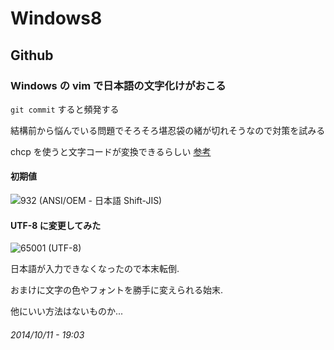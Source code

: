 # Windows8

## Github

### Windows の vim で日本語の文字化けがおこる

`git commit` すると頻発する

結構前から悩んでいる問題でそろそろ堪忍袋の緒が切れそうなので対策を試みる

chcp を使うと文字コードが変換できるらしい [参考](http://typea.info/tips/wiki.cgi?page=Windows+%A5%B3%A5%DE%A5%F3%A5%C9%A5%E9%A5%A4%A5%F3+%CA%B8%BB%FA%A5%B3%A1%BC%A5%C9%A4%F2UTF-8%A4%CB%CA%D1%B9%B9)

#### 初期値

![932 (ANSI/OEM - 日本語 Shift-JIS)](http://gyazo.com/b93a9c8be233b6c25e9e5955b84ba52e.png)

#### UTF-8 に変更してみた

![65001 (UTF-8)](http://gyazo.com/e8593d375c0053f457e2481aa76988f6.png)

日本語が入力できなくなったので本末転倒.

おまけに文字の色やフォントを勝手に変えられる始末.

他にいい方法はないものか...

###### *2014/10/11 - 19:03*

